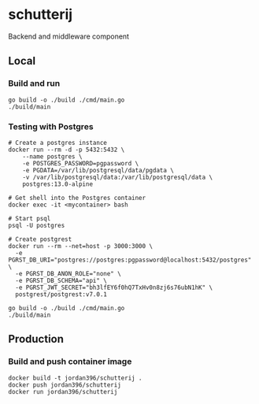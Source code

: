 # schutterij
Backend and middleware component

## Local
### Build and run
```
go build -o ./build ./cmd/main.go
./build/main
```

### Testing with Postgres
```
# Create a postgres instance
docker run --rm -d -p 5432:5432 \
    --name postgres \
    -e POSTGRES_PASSWORD=pgpassword \
    -e PGDATA=/var/lib/postgresql/data/pgdata \
    -v /var/lib/postgresql/data:/var/lib/postgresql/data \
    postgres:13.0-alpine

# Get shell into the Postgres container
docker exec -it <mycontainer> bash

# Start psql
psql -U postgres

# Create postgrest
docker run --rm --net=host -p 3000:3000 \
  -e PGRST_DB_URI="postgres://postgres:pgpassword@localhost:5432/postgres" \
  -e PGRST_DB_ANON_ROLE="none" \
  -e PGRST_DB_SCHEMA="api" \
  -e PGRST_JWT_SECRET="bh3lfEY6f0hQ7TxHv0n8zj6s76ubN1hK" \
  postgrest/postgrest:v7.0.1

go build -o ./build ./cmd/main.go
./build/main
```

## Production
### Build and push container image
```
docker build -t jordan396/schutterij .
docker push jordan396/schutterij
docker run jordan396/schutterij
```